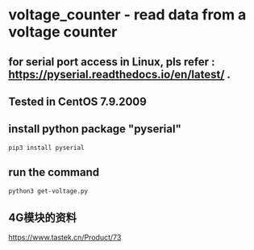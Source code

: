 # voltage_counter - read data from a voltage counter

## for serial port access in Linux, pls refer : https://pyserial.readthedocs.io/en/latest/ .

## Tested in CentOS 7.9.2009

## install python package "pyserial"
```
pip3 install pyserial
```

## run the command
```
python3 get-voltage.py
```

## 4G模块的资料
https://www.tastek.cn/Product/73
